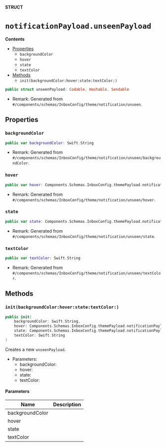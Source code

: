 **STRUCT**

# `notificationPayload.unseenPayload`

**Contents**

- [Properties](#properties)
  - `backgroundColor`
  - `hover`
  - `state`
  - `textColor`
- [Methods](#methods)
  - `init(backgroundColor:hover:state:textColor:)`

```swift
public struct unseenPayload: Codable, Hashable, Sendable
```

- Remark: Generated from `#/components/schemas/InboxConfig/theme/notification/unseen`.

## Properties
### `backgroundColor`

```swift
public var backgroundColor: Swift.String
```

- Remark: Generated from `#/components/schemas/InboxConfig/theme/notification/unseen/backgroundColor`.

### `hover`

```swift
public var hover: Components.Schemas.InboxConfig.themePayload.notificationPayload.unseenPayload.hoverPayload?
```

- Remark: Generated from `#/components/schemas/InboxConfig/theme/notification/unseen/hover`.

### `state`

```swift
public var state: Components.Schemas.InboxConfig.themePayload.notificationPayload.unseenPayload.statePayload?
```

- Remark: Generated from `#/components/schemas/InboxConfig/theme/notification/unseen/state`.

### `textColor`

```swift
public var textColor: Swift.String
```

- Remark: Generated from `#/components/schemas/InboxConfig/theme/notification/unseen/textColor`.

## Methods
### `init(backgroundColor:hover:state:textColor:)`

```swift
public init(
    backgroundColor: Swift.String,
    hover: Components.Schemas.InboxConfig.themePayload.notificationPayload.unseenPayload.hoverPayload? = nil,
    state: Components.Schemas.InboxConfig.themePayload.notificationPayload.unseenPayload.statePayload? = nil,
    textColor: Swift.String
)
```

Creates a new `unseenPayload`.

- Parameters:
  - backgroundColor:
  - hover:
  - state:
  - textColor:

#### Parameters

| Name | Description |
| ---- | ----------- |
| backgroundColor |  |
| hover |  |
| state |  |
| textColor |  |